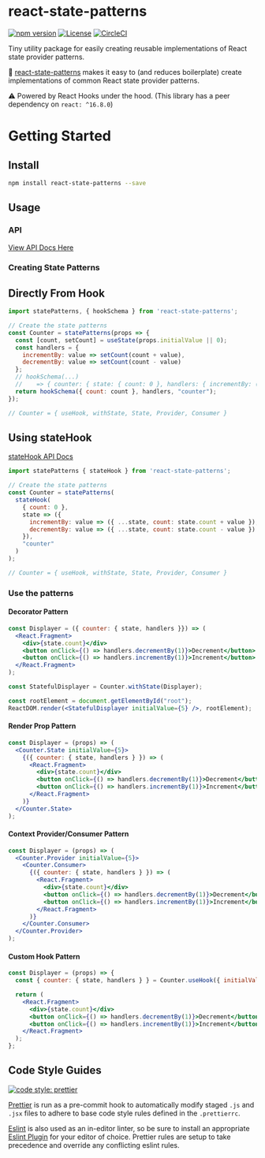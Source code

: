 # react-state-patterns
[![npm version](https://badge.fury.io/js/react-state-patterns.svg)](https://badge.fury.io/js/react-state-patterns)
[![License](https://img.shields.io/npm/l/react-state-patterns.svg)](https://github.com/mcclayton/react-state-patterns/blob/master/LICENSE)
[![CircleCI](https://circleci.com/gh/mcclayton/react-state-patterns.svg?style=svg)](https://circleci.com/gh/mcclayton/react-state-patterns)

Tiny utility package for easily creating reusable implementations of React state provider patterns.

🚀  [react-state-patterns](https://www.npmjs.com/package/react-state-patterns) makes it easy to (and reduces boilerplate) create implementations of common React state provider patterns.

⚠️  Powered by React Hooks under the hood. (This library has a peer dependency on `react: ^16.8.0`)

# Getting Started

## Install
```bash
npm install react-state-patterns --save
```

## Usage

### API
[View API Docs Here](https://github.com/mcclayton/react-state-patterns/blob/master/API.md)

### Creating State Patterns

## Directly From Hook
```jsx
import statePatterns, { hookSchema } from 'react-state-patterns';

// Create the state patterns
const Counter = statePatterns(props => {
  const [count, setCount] = useState(props.initialValue || 0);
  const handlers = {
    incrementBy: value => setCount(count + value),
    decrementBy: value => setCount(count - value)
  };
  // hookSchema(...)
  //    => { counter: { state: { count: 0 }, handlers: { incrementBy: (v) => {...}, decrementBy: (v) => {...} } } }
  return hookSchema({ count: count }, handlers, "counter");
});

// Counter = { useHook, withState, State, Provider, Consumer }
```

## Using stateHook
[stateHook API Docs](https://github.com/mcclayton/react-state-patterns/blob/master/API.md#stateHook)
```jsx
import statePatterns { stateHook } from 'react-state-patterns';

// Create the state patterns
const Counter = statePatterns(
  stateHook(
    { count: 0 },
    state => ({
      incrementBy: value => ({ ...state, count: state.count + value }),
      decrementBy: value => ({ ...state, count: state.count - value })
    }),
    "counter"
  )
);

// Counter = { useHook, withState, State, Provider, Consumer }
```

### Use the patterns

#### Decorator Pattern
```jsx
const Displayer = ({ counter: { state, handlers }}) => (
  <React.Fragment>
    <div>{state.count}</div>
    <button onClick={() => handlers.decrementBy(1)}>Decrement</button>
    <button onClick={() => handlers.incrementBy(1)}>Increment</button>
  </React.Fragment>
);

const StatefulDisplayer = Counter.withState(Displayer);

const rootElement = document.getElementById("root");
ReactDOM.render(<StatefulDisplayer initialValue={5} />, rootElement);
```

#### Render Prop Pattern
```jsx
const Displayer = (props) => (
  <Counter.State initialValue={5}>
    {({ counter: { state, handlers } }) => (
      <React.Fragment>
        <div>{state.count}</div>
        <button onClick={() => handlers.decrementBy(1)}>Decrement</button>
        <button onClick={() => handlers.incrementBy(1)}>Increment</button>
      </React.Fragment>
    )}
  </Counter.State>
);
```

#### Context Provider/Consumer Pattern
```jsx
const Displayer = (props) => (
  <Counter.Provider initialValue={5}>
    <Counter.Consumer>
      {({ counter: { state, handlers } }) => (
        <React.Fragment>
          <div>{state.count}</div>
          <button onClick={() => handlers.decrementBy(1)}>Decrement</button>
          <button onClick={() => handlers.incrementBy(1)}>Increment</button>
        </React.Fragment>
      )}
    </Counter.Consumer>
  </Counter.Provider>
);
```

#### Custom Hook Pattern
```jsx
const Displayer = (props) => {
  const { counter: { state, handlers } } = Counter.useHook({ initialValue: 5 });

  return (
    <React.Fragment>
      <div>{state.count}</div>
      <button onClick={() => handlers.decrementBy(1)}>Decrement</button>
      <button onClick={() => handlers.incrementBy(1)}>Increment</button>
    </React.Fragment>
  );
};
```

## Code Style Guides
[![code style: prettier](https://img.shields.io/badge/code_style-prettier-ff69b4.svg?style=flat-square)](https://github.com/prettier/prettier)

[Prettier](https://prettier.io/) is run as a pre-commit hook to automatically
modify staged `.js` and `.jsx` files to adhere to base code style rules defined in the `.prettierrc`.

[Eslint](https://eslint.org/) is also used as an in-editor linter, so be sure to install
an appropriate [Eslint Plugin](https://eslint.org/docs/3.0.0/user-guide/integrations#editors) for your editor of choice.
Prettier rules are setup to take precedence and override any conflicting eslint rules.
